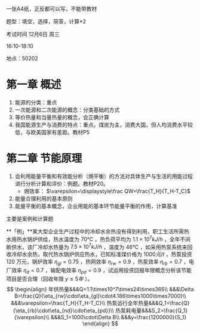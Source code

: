 一张A4纸，正反都可以写，不能带教材

题型：填空，选择，简答，计算*2

考试时间 12月6日 周三 

16:10-18:10

地点：50202

# 第一章 概述

1. 能源的分类：重点
2. 一次能源和二次能源的概念：分类基础的方式
3. 等价热量和当量热量的概念，会正确计算
4. 我国能源生产与消费的特点：重点。煤炭为主，消费大国，但人均消费水平较低，与欧美国家有差距。教材P5

# 第二章 节能原理

1. 会利用能量平衡和有效能分析（㶲平衡）的方法对具体生产与生活的用能过程进行分析计算和评价：例题。教材P20。
   * 㶲效率： $\varepsilon=\displaystyle\frac QW=\frac{T_H}{T_H-T_C}$ 
2. 能量合理利用的基本原则
3. 能量平衡的基本概念，企业用能的基本环节能量平衡的作用，计算基准

主要是案例和计算题

**「例」**某大型企业生产过程中的冷却水余热没有得到利用，职工生活所需热水用热水锅炉供给，热水温度为 $70℃$ ，热负荷平均为 $1.1×10^7kJ/h$ ，全年不间断供水，该厂冷却水热量为 $7.5×10^7kJ/h$ ，温度为 $46℃$ ，如采用热泵系统来回收冷却水余热，取代热水锅炉供应热水，已知标准煤价格为 $1000元/t$ ，热泵投资 $120$ 万元，锅炉效率 $\eta_{gl}=0.75$ ，热网效率 $\eta_{rw}=0.9$ ，热泵效率 $\eta_{rb}=0.7$ ，电厂效率 $\eta_d=0.7$ ，输配电效率 $\eta_{pd}=0.9$ ，试运用投资回报年限概念分析该节能项目是否合理（回收年限 $y\le5年$ ）。
$$
\begin{align}
年供热量&&&Q=1.1\times10^7\times24\times365\\
&&&\Delta B=\frac{Q}{\eta_{rw}\cdot\eta_{gl}\cdot4.186\times1000\times7000}\\
&&&\varepsilon=\frac{T_H}{T_H-T_C}\\
热泵运行全年热量&&&Q_1=\frac{Q}{\eta_{rb}\cdot\eta_{nd}\cdot\eta_{pd}}\\
热泵耗电量&&&S_2=\frac{Q_1}{\varepsilon}\\
&&&S_1=1000\cdot\Delta B\\
&&&y=\frac{1200000}{S_1}
\end{align}
$$


